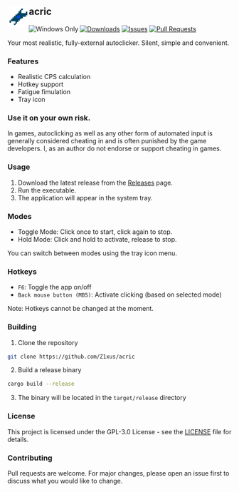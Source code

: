 ## acric <img src="assets/acric.png" alt="acric icon" width="48" height="48" align="left">
![Windows Only](https://img.shields.io/badge/platform-Windows-blue?logo=windows)
[![Downloads](https://img.shields.io/github/downloads/z1xus/acric/total)](https://github.com/z1xus/acric/releases)
[![Issues](https://img.shields.io/github/issues/z1xus/acric)](https://github.com/z1xus/acric/issues)
[![Pull Requests](https://img.shields.io/github/issues-pr/z1xus/acric)](https://github.com/z1xus/acric/pulls)

Your most realistic, fully-external autoclicker. Silent, simple and convenient.

### Features
- Realistic CPS calculation
- Hotkey support
- Fatigue fimulation
- Tray icon

### Use it on your own risk.
In games, autoclicking as well as any other form of automated input is generally considered cheating in and is often punished by the game developers. I, as an author do not endorse or support cheating in games.

### Usage
1. Download the latest release from the [Releases](https://github.com/acric/releases) page.
2. Run the executable.
3. The application will appear in the system tray.

### Modes
- Toggle Mode: Click once to start, click again to stop.
- Hold Mode: Click and hold to activate, release to stop.

You can switch between modes using the tray icon menu.

### Hotkeys
- `F6`: Toggle the app on/off
- `Back mouse button (MB5)`: Activate clicking (based on selected mode)

Note: Hotkeys cannot be changed at the moment.

### Building
1. Clone the repository
```bash
git clone https://github.com/Z1xus/acric
```
2. Build a release binary
```bash
cargo build --release
```
3. The binary will be located in the `target/release` directory

### License
This project is licensed under the GPL-3.0 License - see the [LICENSE](LICENSE) file for details.

### Contributing
Pull requests are welcome. For major changes, please open an issue first to discuss what you would like to change.
